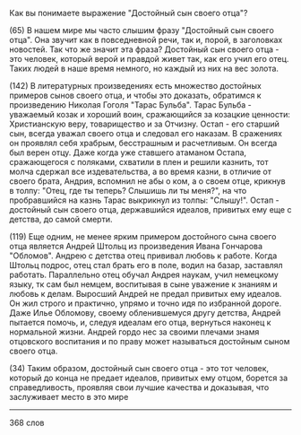 Как вы понимаете выражение "Достойный сын своего отца"?

(65) В нашем мире мы часто слышим фразу "Достойный сын своего отца". Она звучит как в повседневной речи, так и, порой, в заголовках новостей. Так что же значит эта фраза? Достойный сын своего отца - это человек, который верой и правдой живет так, как его учил его отец. Таких людей в наше время немного, но каждый из них на вес золота. 

(142) В литературных произведениях есть множество достойных примеров сынов своего отца, и чтобы это доказать, обратимся к произведению Николая Гоголя "Тарас Бульба". Тарас Бульба - уважаемый козак и хороший воин, сражающийся за козацкие ценности: Христианскую веру, товарищество и за Отчизну. Остап - его старший сын, всегда уважал своего отца и следовал его наказам. В сражениях он проявлял себя храбрым, бесстрашным и расчетливым. Он всегда был верен отцу. Даже когда уже ставшего атаманом Остапа, сражающегося с поляками, схватили в плен и решили казнить, тот молча сдержал все издевательства, а во время казни, в отличие от своего брата, Андрия, вспомнил не абы о ком, а о своем отце, крикнув в толпу: "Отец, где ты теперь? Слышишь ли ты меня?", на что пробравшийся на казнь Тарас выкрикнул из толпы: "Слышу!". Остап - достойный сын своего отца, державшийся идеалов, привитых ему еще с детства, до самой смерти.

(119) Еще одним, не менее ярким примером достойного сына своего отца является Андрей Штольц из произведения Ивана Гончарова "Обломов". Андрею с детства отец прививал любовь к работе. Когда Штольц подрос, отец стал брать его в поле, водил на базар, заставлял работать. Параллельно отец обучал Андрея наукам, учил немецкому языку, тк сам был немцем, воспитывая в сыне уважение к знаниям и любовь к делам. Выросший Андрей не предал привитых ему идеалов. Он жил строго и практично, упрямо и точно идя по избранной дороге. Даже Илье Обломову, своему обленившемуся другу детства, Андрей пытается помочь, и, следуя идеалам его отца, вернуться наконец к нормальной жизни. Андрей гордо нес за своими плечами знамя отцовского воспитания и по праву может называться достойным сыном своего отца. 

(34) Таким образом, достойный сын своего отца - это тот человек, который до конца не предает идеалов, привитых ему отцом, борется за справедливость, проявляя свои лучшие качества и доказывая, что заслуживает место в это мире

-------------------------------------------
368 слов